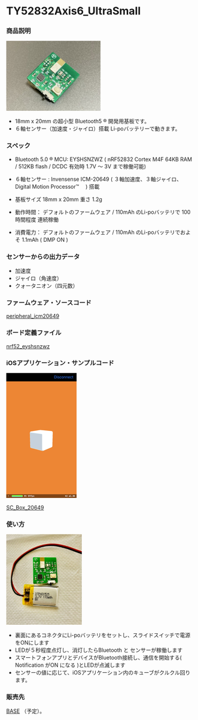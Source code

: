 

# TY52832Axis6_UltraSmall

### 商品説明
<img width="50%" alt ="ty52832axis6_ultrasmall.jpg" src="images/IMG_8926.jpg">  

  - 18mm x 20mm の超小型 Bluetooth5 ®︎ 開発用基板です。  
  - ６軸センサー（加速度・ジャイロ）搭載 Li-poバッテリーで動きます。  

### スペック
  - Bluetooth 5.0 ®︎ MCU: EYSHSNZWZ ( nRF52832 Cortex M4F 64KB RAM / 512KB flash / DCDC 有効時 1.7V 〜 3V まで稼働可能)  
  - ６軸センサー : Invensense ICM-20649 ( ３軸加速度、３軸ジャイロ、Digital Motion Processor™　 ) 搭載  
  - 基板サイズ 18mm x 20mm 重さ 1.2g  

  - 動作時間： デフォルトのファームウェア / 110mAh のLi-poバッテリで 100 時間程度 連続稼働  
  - 消費電力： デフォルトのファームウェア / 110mAh のLi-poバッテリでおよそ 1.1mAh ( DMP ON )  

### センサーからの出力データ
  - 加速度  
  - ジャイロ（角速度）  
  - クォータニオン（四元数）  

<!-- 
### ハードウェアの回路図
<img  alt="ty52832axis6_ultrasmall_schema" src="images/ty52832axis6_ultrasmall_schema.png">  
-->

### ファームウェア・ソースコード
[peripheral_icm20649](./hex_and_source/peripheral_icm20649.zip)  


### ボード定義ファイル
[nrf52_eyshsnzwz](./hex_and_source/nrf52_eyshsnzwz.zip)

### iOSアプリケーション・サンプルコード
<img  alt="IMG_8950.png" src="images/IMG_8950.png">  

[SC_Box_20649](./hex_and_source/SC_Box_20649.zip)  

### 使い方
<img src="images/IMG_8571.jpg" alt="IMG_8571.jpeg" width="40%">  

  - 裏面にあるコネクタにLi-poバッテリをセットし、スライドスイッチで電源をONにします  
  - LEDが５秒程度点灯し、消灯したらBluetooth と センサーが稼働します  
  - スマートフォンアプリとデバイスがBluetooth接続し、通信を開始する( Notification がON になる )とLEDが点滅します  
  - センサーの値に応じて、iOSアプリケーション内のキューブがクルクル回ります。  

### 販売先
[BASE](https://dedendendede.base.shop/) （予定）。  

